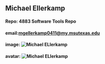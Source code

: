 ## Michael Ellerkamp
#### Repo: 4883 Software Tools Repo
#### email:mgellerkamp0411@my.msutexas.edu
#### image: ![Michael ELlerkamp](https://1drv.ms/i/s!AgUYGUWToba6gwQLHC0mda2O9-fE?e=cXPqhY)
#### avatar: ![Michael ELlerkamp](https://1drv.ms/i/s!AgUYGUWToba6gwQLHC0mda2O9-fE?e=cXPqhY)
